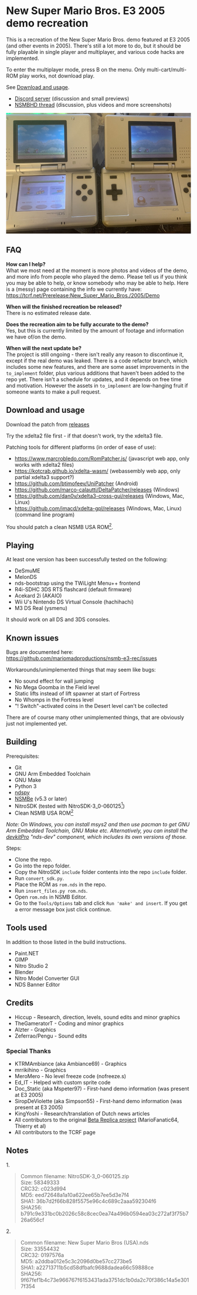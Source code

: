 # New Super Mario Bros. E3 2005 demo recreation
This is a recreation of the New Super Mario Bros. demo featured at E3 2005 (and other events in 2005). There's still a lot more to do, but it should be fully playable in single player and multiplayer, and various code hacks are implemented.

To enter the multiplayer mode, press B on the menu. Only multi-cart/multi-ROM play works, not download play.

See [Download and usage](#download-and-usage).

-   [Discord server](https://discord.com/invite/FEP5sgP) (discussion and small previews)
-   [NSMBHD thread](https://nsmbhd.net/thread/5516-new-super-mario-bros-e3-2005-demo-recreation/) (discussion, plus videos and more screenshots)

![Photo of multiplayer on real hardware](docs/screenshots/nsmb-e3-rec--multiplayer-on-real-hardware-830px.jpg)

## FAQ
**How can I help?**<br>
What we most need at the moment is more photos and videos of the demo, and more info from people who played the demo. Please tell us if you think you may be able to help, or know somebody who may be able to help.
Here is a (messy) page containing the info we currently have:
https://tcrf.net/Prerelease:New_Super_Mario_Bros./2005/Demo

**When will the finished recreation be released?**<br>
There is no estimated release date.

**Does the recreation aim to be fully accurate to the demo?**<br>
Yes, but this is currently limited by the amount of footage and information we have of/on the demo.

**When will the next update be?**<br>
The project is still ongoing - there isn't really any reason to discontinue it, except if the real demo was leaked. There is a code refactor branch, which includes some new features, and there are some asset improvements in the `to_implement` folder, plus various additions that haven't been added to the repo yet. There isn't a schedule for updates, and it depends on free time and motivation. However the assets in `to_implement` are low-hanging fruit if someone wants to make a pull request.

## Download and usage
Download the patch from [releases](https://github.com/mariomadproductions/nsmb-e3-rec/releases)

Try the xdelta2 file first - if that doesn't work, try the xdelta3 file.

Patching tools for different platforms (in order of ease of use):

-   https://www.marcrobledo.com/RomPatcher.js/ (javascript web app, only works with xdelta2 files)
-   https://kotcrab.github.io/xdelta-wasm/ (webassembly web app, only partial xdelta3 support?)
-   https://github.com/btimofeev/UniPatcher (Android)
-   https://github.com/marco-calautti/DeltaPatcher/releases (Windows)
-   https://github.com/dan0v/xdelta3-cross-gui/releases (Windows, Mac, Linux)
-   https://github.com/jmacd/xdelta-gpl/releases (Windows, Mac, Linux) (command line program)


You should patch a clean NSMB USA ROM[<sup>2</sup>](#notes).

## Playing
At least one version has been successfully tested on the following:

-   DeSmuME
-   MelonDS
-   nds-bootstrap using the TWiLight Menu++ frontend
-   R4i-SDHC 3DS RTS flashcard (default firmware)
-   Acekard 2i (AKAIO)
-   Wii U's Nintendo DS Virtual Console (hachihachi)
-   M3 DS Real (ysmenu)

It should work on all DS and 3DS consoles.

## Known issues
Bugs are documented here:
https://github.com/mariomadproductions/nsmb-e3-rec/issues

Workarounds/unimplemented things that may seem like bugs:
-   No sound effect for wall jumping
-   No Mega Goomba in the Field level
-   Static lifts instead of lift spawner at start of Fortress
-   No Whomps in the Fortress level
-   "! Switch"-activated coins in the Desert level can't be collected

There are of course many other unimplemented things, that are obviously just not implemented yet.

## Building
Prerequisites:
 - Git
 - GNU Arm Embedded Toolchain
 - GNU Make
 - Python 3
 - [ndspy](https://pypi.org/project/ndspy/)
 - [NSMBe](https://github.com/TheGameratorT/NSMB-Editor/releases) (v5.3 or later)
 - NitroSDK (tested with NitroSDK-3_0-060125[<sup>1</sup>](#notes))
 - Clean NSMB USA ROM[<sup>2</sup>](#notes)

_Note: On Windows, you can install msys2 and then use pacman to get GNU Arm Embedded Toolchain, GNU Make etc. Alternatively, you can install the [devkitPro](https://github.com/devkitPro/installer/releases) "nds-dev" component, which includes its own versions of those._

Steps:
 - Clone the repo.
 - Go into the repo folder.
 - Copy the NitroSDK ``include`` folder contents into the repo `include` folder.
 - Run `convert_sdk.py`.
 - Place the ROM as ``rom.nds`` in the repo.
 - Run `insert_files.py rom.nds`.
 - Open `rom.nds` in NSMB Editor.
 - Go to the `Tools/Options` tab and click `Run 'make' and insert`. If you get a error message box just click continue.

## Tools used
In addition to those listed in the build instructions.
-   Paint.NET
-   GIMP
-   Nitro Studio 2
-   Blender
-   Nitro Model Converter GUI
-   NDS Banner Editor

## Credits

-   Hiccup - Research, direction, levels, sound edits and minor graphics
-   TheGameratorT - Coding and minor graphics
-   Alzter - Graphics
-   Zeferrao/Pengu - Sound edits

### Special Thanks

-   KTRMAmbiance (aka Ambiance69) - Graphics
-   mrrikihino - Graphics
-   MeroMero - No level freeze code (nofreeze.s)
-   Ed_IT - Helped with custom sprite code
-   Doc_Static (aka Mspeter97) - First-hand demo information
    (was present at E3 2005)
-   SiropDeViolette (aka Simpson55) - First-hand demo
    information (was present at E3 2005)
-   KingYoshi - Research/translation of Dutch news articles
-   All contributors to the original
    [Beta Replica project](https://nsmbhd.net/thread/2198-nsmb-beta-replica-2005-demo-replica-v1-released/) (MarioFanatic64,
    Thierry et al)
-   All contributors to the TCRF page

## Notes
1\.  
> Common filename: NitroSDK-3_0-060125.zip  
> Size: 58349333  
> CRC32: c023d994  
> MD5: eed72648a1a10a622ee65b7ee5d3e7f4  
> SHA1: 36b7d2f66b828f5575e96c4c689c2aaa592304f6  
> SHA256: b791c9e331bc0b2026c58c8cec0ea74a496b0594ea03c272af3f75b726a656cf

2\.  
> Common filename: New Super Mario Bros (USA).nds  
> Size: 33554432  
> CRC32: 0197576a  
> MD5: a2ddba012e5c3c2096d0be57cc273be5  
> SHA1: a22713711b5cd58dfbafc9688dadea66c59888ce  
> SHA256: 9f67fef1b4c73e966767f6153431ada3751dc1b0da2c70f386c14a5e3017f354
